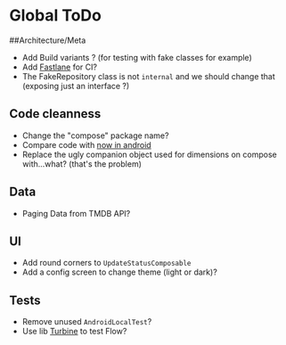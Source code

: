 # Global ToDo

##Architecture/Meta
* Add Build variants ? (for testing with fake classes for example)
* Add [Fastlane](https://docs.fastlane.tools/getting-started/android/setup/) for CI? 
* The FakeRepository class is not `internal` and we should change that (exposing just an interface ?)

## Code cleanness
* Change the "compose" package name?
* Compare code with [now in android](https://github.com/android/nowinandroid)
* Replace the ugly companion object used for dimensions on compose with...what? (that's the problem)

## Data
* Paging Data from TMDB API?

## UI
* Add round corners to `UpdateStatusComposable`
* Add a config screen to change theme (light or dark)?

## Tests
* Remove unused `AndroidLocalTest`? 
* Use lib [Turbine](https://github.com/cashapp/turbine) to test Flow?




 